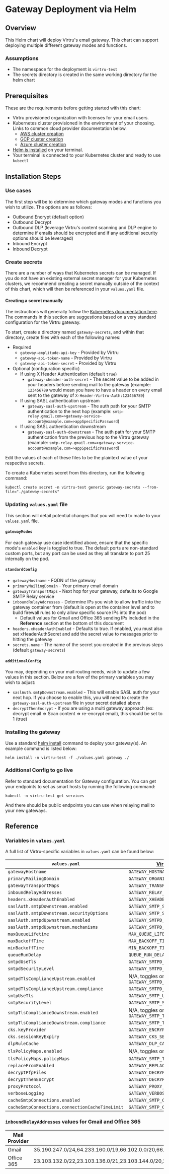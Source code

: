 # Gateway Deployment via Helm

## Overview

This Helm chart will deploy Virtru's email gateway. This chart can support deploying multiple different gateway modes and functions.

### Assumptions
* The namespace for the deployment is `virtru-test`
* The secrets directory is created in the same working directory for the helm chart

## Prerequisites

These are the requirements before getting started with this chart:
* Virtru provisioned organization with licenses for your email users.
* Kubernetes cluster provisioned in the environment of your choosing. Links to common cloud provider documentation below.
  * [AWS cluster creation](https://docs.aws.amazon.com/eks/latest/userguide/create-cluster.html)
  * [GCP cluster creation](https://cloud.google.com/kubernetes-engine/docs/how-to/creating-a-zonal-cluster)
  * [Azure cluster creation](https://docs.microsoft.com/en-us/azure/aks/kubernetes-walkthrough-portal)
* [Helm is installed](https://helm.sh/docs/intro/install/) on your terminal.
* Your terminal is connected to your Kubernetes cluster and ready to use `kubectl`

## Installation Steps
### Use cases

The first step will be to determine which gateway modes and functions you wish to utilize. The options are as follows:
* Outbound Encrypt (default option)
* Outbound Decrypt
* Outbound DLP (leverage Virtru's content scanning and DLP engine to determine if emails should be encrypted and if any additional security options should be leveraged)
* Inbound Encrypt
* Inbound Decrypt

### Create secrets

There are a number of ways that Kubernetes secrets can be managed. If you do not have an existing external secret manager for your Kubernetes clusters, we recommend creating a secret manually outside of the context of this chart, which will then be referenced in your `values.yaml` file.

#### Creating a secret manually

The instructions will generally follow the [Kubernetes documentation here](https://kubernetes.io/docs/tasks/configmap-secret/managing-secret-using-kubectl/). The commands in this section are suggestions based on a very standard configuration for the Virtru gateway.

To start, create a directory named `gateway-secrets`, and within that directory, create files with each of the following names:
* Required
  * `gateway-amplitude-api-key` - Provided by Virtru
  * `gateway-api-token-name` - Provided by Virtru
  * `gateway-api-token-secret` - Provided by Virtru
* Optional (configuration specific)
  * If using X Header Authentication (default `true`)
    * `gateway-xheader-auth-secret` - The secret value to be added in your headers before sending mail to the gateway (example: `123456789` would mean you have to have a header on every email sent to the gateway of `X-Header-Virtru-Auth:123456789`)
  * If using SASL authentication upstream
    * `gateway-sasl-auth-upstream` - The auth path for your SMTP authentication to the next hop (example: `smtp-relay.gmail.com=>gateway-service-account@example.com=>appSpecificPassword`)
  * If using SASL authentication downstream
    * `gateway-sasl-auth-downstream` - The auth path for your SMTP authentication from the previous hop to the Virtru gateway (example: `smtp-relay.gmail.com=>gateway-service-account@example.com=>appSpecificPassword`)

Edit the values of each of these files to be the plaintext value of your respective secrets.

To create a Kubernetes secret from this directory, run the following command:
```
kubectl create secret -n virtru-test generic gateway-secrets --from-file="./gateway-secrets"
```

### Updating `values.yaml` file

This section will detail potential changes that you will need to make to your `values.yaml` file.

#### `gatewayModes`

For each gateway use case identified above, ensure that the specific mode's `enabled` key is toggled to true. The default ports are non-standard custom ports, but any port can be used as they all translate to port 25 internally on the pod.

#### `standardConfig`

* `gatewayHostname` - FQDN of the gateway
* `primaryMailingDomain` - Your primary email domain
* `gatewayTransportMaps` - Next hop for your gateway, defaults to Google SMTP Relay service
* `inboundRelayAddresses` - Determine IPs you wish to allow traffic into the gateway container from (default is open at the container level and to build firewall rules to only allow specific source IPs into the pod)
  * Default values for Gmail and Office 365 sending IPs included in the **Reference** section at the bottom of this document
* `headers.xHeaderAuthEnabled` - Defaults to true. If enabled, you must also set xHeaderAuthSecret and add the secret value to messages prior to hitting the gateway
*  `secrets.name` - The name of the secret you created in the previous steps (default `gateway-secrets`)

#### `additionalConfig` 

You may, depending on your mail routing needs, wish to update a few values in this section. Below are a few of the primary variables you may wish to adjust:
* `saslAuth.smtpDownstream.enabled` - This will enable SASL auth for your next hop. If you choose to enable this, you will need to create the `gateway-sasl-auth-upstream` file in your secret detailed above
* `decryptThenEncrypt` - If you are using a multi gateway approach (ex: decrypt email => Scan content => re-encrypt email), this should be set to 1 (true)

### Installing the gateway

Use a standard [helm install](https://helm.sh/docs/helm/helm_install/) command to deploy your gateway(s). An example command is listed below:
```
helm install -n virtru-test -f ./values.yaml gateway ./
```


### Additional Config to go live

Refer to standard documentation for Gateway configuration. You can get your endpoints to set as smart hosts by running the following command:
```
kubectl -n virtru-test get services
```
And there should be public endpoints you can use when relaying mail to your new gateways.

## Reference

### Variables in `values.yaml`

A full list of Virtru-specific variables in `values.yaml` can be found below:

| `values.yaml` | [Virtru Documentation value](https://support.virtru.com/hc/en-us/articles/115015789888-Customer-Hosted-Environment-Variables) |
| ------------- | ----------------------------------------------------------------------------------------------------------------------------- |
| `gatewayHostname` | `GATEWAY_HOSTNAME` |
| `primaryMailingDomain` | `GATEWAY_ORGANIZATION_DOMAIN` |
| `gatewayTransportMaps` | `GATEWAY_TRANSPORT_MAPS` |
| `inboundRelayAddresses` | `GATEWAY_RELAY_ADDRESSES` |
| `headers.xHeaderAuthEnabled` | `GATEWAY_XHEADER_AUTH_ENABLED` |
| `saslAuth.smtpDownstream.enabled` | `GATEWAY_SMTP_SASL_ENABLED_DOWNSTREAM` |
| `saslAuth.smtpDownstream.securityOptions` | `GATEWAY_SMTP_SASL_SECURITY_OPTIONS` |
| `saslAuth.smtpdUpwnstream.enabled` | `GATEWAY_SMTPD_SASL_ENABLED_UPSTREAM` |
| `saslAuth.smtpdUpwnstream.mechanisms` | `GATEWAY_SMTPD_SASL_MECHANISMS` |
| `maxQueueLifetime` | `MAX_QUEUE_LIFETIME` |
| `maxBackoffTime` | `MAX_BACKOFF_TIME` |
| `minBackoffTime` | `MIN_BACKOFF_TIME` |
| `queueRunDelay` | `QUEUE_RUN_DELAY` |
| `smtpdUseTls` | `GATEWAY_SMTPD_USE_TLS` |
| `smtpdSecurityLevel` | `GATEWAY_SMTPD_SECURITY_LEVEL` |
| `smtpdTlsComplianceUpstream.enabled` | N/A, toggles on `GATEWAY_SMTPD_TLS_COMPLIANCE_UPSTREAM` |
| `smtpdTlsComplianceUpstream.compliance` | `GATEWAY_SMTPD_TLS_COMPLIANCE_UPSTREAM` |
| `smtpUseTls` | `GATEWAY_SMTP_USE_TLS` |
| `smtpSecurityLevel` | `GATEWAY_SMTP_SECURITY_LEVEL` |
| `smtpTlsComplianceDownstream.enabled` | N/A, toggles on `GATEWAY_SMTP_TLS_COMPLIANCE_DOWNSTREAM` |
| `smtpTlsComplianceDownstream.compliance` | `GATEWAY_SMTP_TLS_COMPLIANCE_DOWNSTREAM` |
| `cks.keyProvider` | `GATEWAY_ENCRYPTION_KEY_PROVIDER` |
| `cks.sessionKeyExpiry` | `GATEWAY_CKS_SESSION_KEY_EXPIRY_IN_MINS` |
| `dlpRuleCache` | `GATEWAY_DLP_CACHE_DURATION` |
| `tlsPolicyMaps.enabled` | N/A, toggles on `GATEWAY_SMTP_TLS_POLICY_MAPS` |
| `tlsPolicyMaps.policyMaps` | `GATEWAY_SMTP_TLS_POLICY_MAPS` |
| `replaceFromEnabled` | `GATEWAY_REPLACEMENT_FROM_ENABLED` |
| `decryptPfpFiles` | `GATEWAY_DECRYPT_PERSISTENT_PROTECTED_ATTACHMENTS` |
| `decryptThenEncrypt` | `GATEWAY_DECRYPT_THEN_ENCRYPT` |
| `proxyProtocol` | `GATEWAY_PROXY_PROTOCOL` |
| `verboseLogging` | `GATEWAY_VERBOSE_LOGGING` |
| `cacheSmtpConnections.enabled` | `GATEWAY_SMTP_CACHE_CONNECTIONS` |
| `cacheSmtpConnections.connectionCacheTimeLimit` | `GATEWAY_SMTP_CONNECTION_CACHE_TIME_LIMIT` |

### `inboundRelayAddresses` values for Gmail and Office 365

| Mail Provider | CIDR Blocks |
| ------------- | ----------- |
| Gmail | 35.190.247.0/24,64.233.160.0/19,66.102.0.0/20,66.249.80.0/20,72.14.192.0/18,74.125.0.0/16,108.177.8.0/21,173.194.0.0/16,209.85.128.0/17,216.58.192.0/19,216.239.32.0/19,172.217.0.0/19,172.217.32.0/20,172.217.128.0/19,172.217.160.0/20,172.217.192.0/19,108.177.96.0/19,35.191.0.0/16,130.211.0.0/22 |
| Office 365 | 23.103.132.0/22,23.103.136.0/21,23.103.144.0/20,23.103.198.0/23,23.103.200.0/22,23.103.212.0/22,40.92.0.0/14,40.107.0.0/17,40.107.128.0/18,52.100.0.0/14,65.55.88.0/24,65.55.169.0/24,94.245.120.64/26,104.47.0.0/17,104.212.58.0/23,134.170.132.0/24,134.170.140.0/24,157.55.234.0/24,157.56.110.0/23,157.56.112.0/24,207.46.51.64/26,207.46.100.0/24,207.46.163.0/24,213.199.154.0/24,213.199.180.128/26,216.32.180.0/23 |